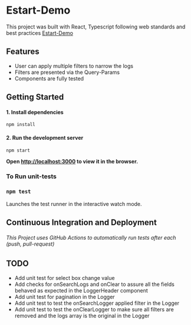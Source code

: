 # Estart-Demo

This project was built with React, Typescript following web standards and best practices
[Estart-Demo](https://legendary-yeot-ce6176.netlify.app)

## Features

* User can apply multiple filters to narrow the logs
* Filters are presented via the Query-Params
* Components are fully tested

## Getting Started

#### 1. Install dependencies

`npm install`

#### 2. Run the development server

`npm start`

**Open [http://localhost:3000](http://localhost:3000) to view it in the browser.**

### To Run unit-tests

### `npm test`

Launches the test runner in the interactive watch mode.

## Continuous Integration and Deployment

###### This Project uses GitHub Actions to automatically run tests after each (push, pull-request)

## TODO

* Add unit test for select box change value
* Add checks for onSearchLogs and onClear to assure all the fields behaved as expected in the LoggerHeader component
* Add unit test for pagination in the Logger
* Add unit test to test the onSearchLogger applied filter in the Logger
* Add unit test to test the onClearLogger to make sure all filters are removed and the logs array is the original in the Logger
